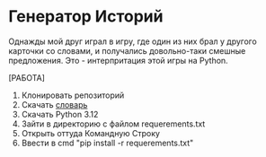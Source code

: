 # Генератор Историй
Однажды мой друг играл в игру, где один из них брал у другого карточки со словами, и получались довольно-таки смешные предложения.
Это - интерпритация этой игры на Python.

[РАБОТА]
1. Клонировать репозиторий
2. Скачать [словарь](https://drive.google.com/file/d/1bKtPFt3atamavJxHJOZTVQN2L7m545P_/view?usp=drive_link)
3. Скачать Python 3.12
4. Зайти в директорию с файлом requerements.txt
5. Открыть оттуда Командную Строку
6. Ввести в cmd "pip install -r requerements.txt"
